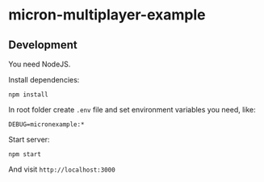 # micron-multiplayer-example

## Development

You need NodeJS.

Install dependencies:
```
npm install
```

In root folder create `.env` file and set environment variables you need, like:

```
DEBUG=micronexample:*
```

Start server:

```
npm start
```

And visit `http://localhost:3000`
